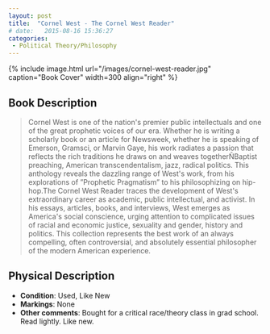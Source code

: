 ```yaml
---
layout: post
title:  "Cornel West - The Cornel West Reader"
# date:   2015-08-16 15:36:27
categories: 
 - Political Theory/Philosophy
---
```



{% include image.html url="/images/cornel-west-reader.jpg" caption="Book Cover" width=300 align="right" %}

## Book Description

> Cornel West is one of the nation's premier public intellectuals and one of the great prophetic voices of our era. Whether he is writing a scholarly book or an article for Newsweek, whether he is speaking of Emerson, Gramsci, or Marvin Gaye, his work radiates a passion that reflects the rich traditions he draws on and weaves togetherÑBaptist preaching, American transcendentalism, jazz, radical politics. This anthology reveals the dazzling range of West's work, from his explorations of ”Prophetic Pragmatism” to his philosophizing on hip-hop.The Cornel West Reader traces the development of West's extraordinary career as academic, public intellectual, and activist. In his essays, articles, books, and interviews, West emerges as America's social conscience, urging attention to complicated issues of racial and economic justice, sexuality and gender, history and politics. This collection represents the best work of an always compelling, often controversial, and absolutely essential philosopher of the modern American experience.

## Physical Description

- **Condition**: Used, Like New
- **Markings**: None
- **Other comments**: Bought for a critical race/theory class in grad school. Read lightly. Like new.
